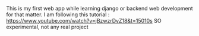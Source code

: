 This is my first web app while learning django or backend web development for that matter.
I am following this tutorial : https://www.youtube.com/watch?v=jBzwzrDvZ18&t=15010s
SO experimental, not any real project

